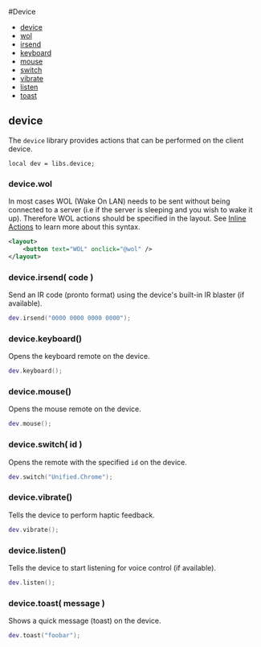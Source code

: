 
#Device
* [device](#device-1)
* [wol](#devicewol-)
* [irsend](#deviceirsend-code-)
* [keyboard](#devicekeyboard-)
* [mouse](#devicemouse-)
* [switch](#deviceswitch-id-)
* [vibrate](#devicevibrate-)
* [listen](#devicelisten-)
* [toast](#devicetoast-message-)
	


## device
The ``device`` library provides actions that can be performed on the client device.

	local dev = libs.device;



### device.wol
In most cases WOL (Wake On LAN) needs to be sent without being connected to a server (i.e if the server is sleeping and you wish to wake it up). Therefore WOL actions should be specified in the layout. See [Inline Actions](../concepts/layout.md) to learn more about this syntax.

````xml
<layout>
	<button text="WOL" onclick="@wol" />
</layout>
````



### device.irsend( code )
Send an IR code (pronto format) using the device's built-in IR blaster (if available).

````lua
dev.irsend("0000 0000 0000 0000");
````



### device.keyboard()
Opens the keyboard remote on the device.

````lua
dev.keyboard();
````



### device.mouse()
Opens the mouse remote on the device.

````lua
dev.mouse();
````



### device.switch( id )
Opens the remote with the specified ``id`` on the device.

````lua
dev.switch("Unified.Chrome");
````



### device.vibrate()
Tells the device to perform haptic feedback.

````lua
dev.vibrate();
````



### device.listen()
Tells the device to start listening for voice control (if available).

````lua
dev.listen();
````



### device.toast( message )
Shows a quick message (toast) on the device.

````lua
dev.toast("foobar");
````


